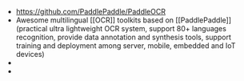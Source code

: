 - https://github.com/PaddlePaddle/PaddleOCR
- Awesome multilingual [[OCR]] toolkits based on [[PaddlePaddle]] (practical ultra
   lightweight OCR system, support 80+ languages recognition, provide data
   annotation and synthesis tools, support training and deployment among 
  server, mobile, embedded and IoT devices)
-
-